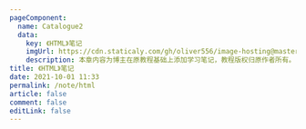 ```yaml
---
pageComponent:
  name: Catalogue2
  data:
    key: 《HTML》笔记
    imgUrl: https://cdn.staticaly.com/gh/oliver556/image-hosting@master/table-of-contents/html.7cfpo87v2vk0.webp
    description: 本章内容为博主在原教程基础上添加学习笔记，教程版权归原作者所有。
title: 《HTML》笔记
date: 2021-10-01 11:33
permalink: /note/html
article: false
comment: false
editLink: false
---
```



